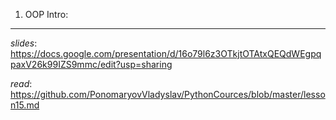 1. OOP Intro:
-----------------------
_slides_: https://docs.google.com/presentation/d/16o79l6z3OTkjtOTAtxQEQdWEgpqpaxV26k99IZS9mmc/edit?usp=sharing

_read_: https://github.com/PonomaryovVladyslav/PythonCources/blob/master/lesson15.md
